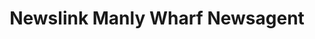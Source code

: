 ---
title: "Newslink Manly Wharf Newsagent"
url: /manly/newslink-manly-wharf-newsagent/
shop: gift
---
